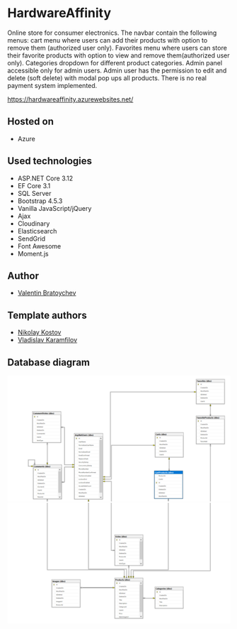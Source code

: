 # HardwareAffinity
Online store for consumer electronics. The navbar contain the following menus: cart menu where users can add their products with option to remove them (authorized user only). Favorites menu where users can store their favorite products with option to view and remove them(authorized user only). Categories dropdown for different product categories. Admin panel accessible only for admin users. Admin user has the permission to edit and delete (soft delete) with modal pop ups all products. There is no real payment system implemented. 

https://hardwareaffinity.azurewebsites.net/

## Hosted on

* Azure

## Used technologies

* ASP.NET Core 3.12
* EF Core 3.1
* SQL Server
* Bootstrap 4.5.3
* Vanilla JavaScript/jQuery
* Ajax
* Cloudinary
* Elasticsearch
* SendGrid
* Font Awesome
* Moment.js

## Author

- [Valentin Bratoychev](https://github.com/vib1336)

## Template authors

- [Nikolay Kostov](https://github.com/NikolayIT)
- [Vladislav Karamfilov](https://github.com/vladislav-karamfilov)

## Database diagram

![Database diagram](/images/diagram1.PNG)
![Database diagram](/images/diagram2.PNG)